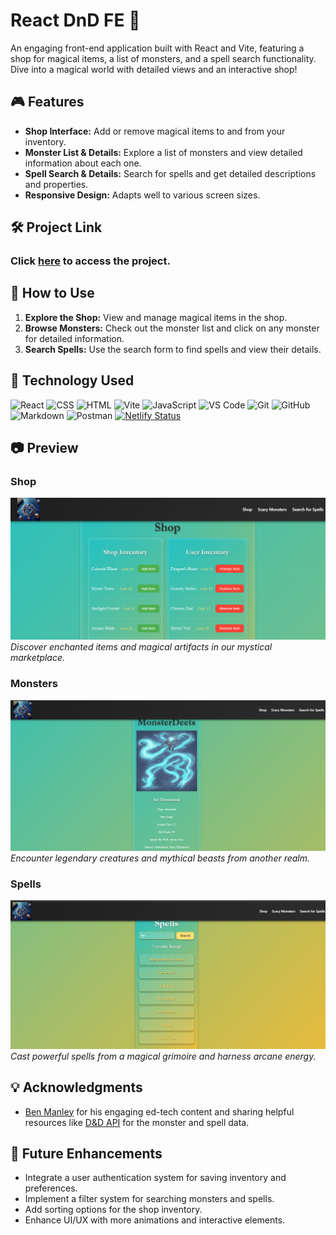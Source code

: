 # React DnD FE 🎲

An engaging front-end application built with React and Vite, featuring a shop for magical items, a list of monsters, and a spell search functionality. Dive into a magical world with detailed views and an interactive shop!

## 🎮 Features
- **Shop Interface:** Add or remove magical items to and from your inventory.
- **Monster List & Details:** Explore a list of monsters and view detailed information about each one.
- **Spell Search & Details:** Search for spells and get detailed descriptions and properties.
- **Responsive Design:** Adapts well to various screen sizes.

## 🛠️ Project Link
### Click **[here](https://mysticdungeon.netlify.app/)** to access the project.

## 🚀 How to Use
1. **Explore the Shop:** View and manage magical items in the shop.
2. **Browse Monsters:** Check out the monster list and click on any monster for detailed information.
3. **Search Spells:** Use the search form to find spells and view their details.

## 📂 Technology Used
![React](https://img.shields.io/badge/React-18.3.1-blue?style=flat-square&logo=react)
![CSS](https://img.shields.io/badge/CSS-3-blue?style=flat-square&logo=css3) 
![HTML](https://img.shields.io/badge/HTML-5-orange?style=flat-square&logo=html5) 
![Vite](https://img.shields.io/badge/Vite-5.3.4-green?style=flat-square&logo=vite) 
![JavaScript](https://img.shields.io/badge/JavaScript-ES6-yellow?style=flat-square&logo=javascript)
![VS Code](https://img.shields.io/badge/VS_Code-1.83.1-blue?style=flat-square&logo=visualstudiocode) 
![Git](https://img.shields.io/badge/Git-2.42.0-orange?style=flat-square&logo=git) 
![GitHub](https://img.shields.io/badge/GitHub-9.3.0-black?style=flat-square&logo=github)
![Markdown](https://img.shields.io/badge/Markdown-3.0.1-000000?style=flat-square&logo=markdown) 
![Postman](https://img.shields.io/badge/Postman-10.15.0-blue?style=flat-square&logo=postman)
[![Netlify Status](https://api.netlify.com/api/v1/badges/9a6a883d-5d00-4162-9381-1500ece8a839/deploy-status)](https://app.netlify.com/sites/mysticdungeon/deploys)


## 📷 Preview

### Shop
![Shop Preview](./src/assets/shop.png)
*Discover enchanted items and magical artifacts in our mystical marketplace.*

### Monsters
![Monsters Preview](./src/assets/air-elemental-monster-details.png)
*Encounter legendary creatures and mythical beasts from another realm.*

### Spells
![Spells Preview](./src/assets/fire-spells.png)
*Cast powerful spells from a magical grimoire and harness arcane energy.*


## 💡 Acknowledgments
- [Ben Manley](https://github.com/ManliestBen) for his engaging ed-tech content and sharing helpful resources like [D&D API](https://sei-dnd-api.herokuapp.com) for the monster and spell data.


## 🔮 Future Enhancements

* Integrate a user authentication system for saving inventory and preferences.
* Implement a filter system for searching monsters and spells.
* Add sorting options for the shop inventory.
* Enhance UI/UX with more animations and interactive elements.
